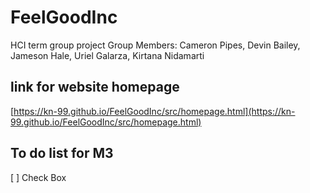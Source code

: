 # FeelGoodInc
HCI term group project
Group Members: Cameron Pipes, Devin Bailey, Jameson Hale, Uriel Galarza, Kirtana Nidamarti

## link for website homepage
[https://kn-99.github.io/FeelGoodInc/src/homepage.html](https://kn-99.github.io/FeelGoodInc/src/homepage.html)

## To do list for M3
[ ] Check Box
